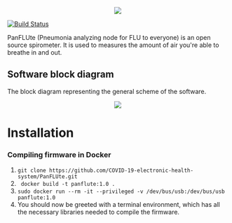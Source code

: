 <div>
<p align=center> 
  <img src="https://imgur.com/P6kJoAm.png"/>
</p> 
</div>

[![Build Status](http://img.shields.io/travis/COVID-19-electronic-health-system/PanFLUte/master.svg?style=for-the-badge)](https://travis-ci.org/COVID-19-electronic-health-system/PanFLUte)

PanFLUte (Pneumonia analyzing node for FLU to everyone) is an open source spirometer.
It is used to measures the amount of air you're able to breathe in and out.

## Software block diagram
The block diagram representing the general scheme of the software.
<p align=center> 
  <img src="https://imgur.com/klRlwUa.png"/>
</p> 

# Installation 
### Compiling firmware in Docker
1. ```git clone https://github.com/COVID-19-electronic-health-system/PanFLUte.git```
2. ``` docker build -t panflute:1.0 .```
3. ```sudo docker run --rm -it --privileged -v /dev/bus/usb:/dev/bus/usb panflute:1.0```
4. You should now be greeted with a terminal environment, which has all the necessary libraries needed to compile the firmware.
